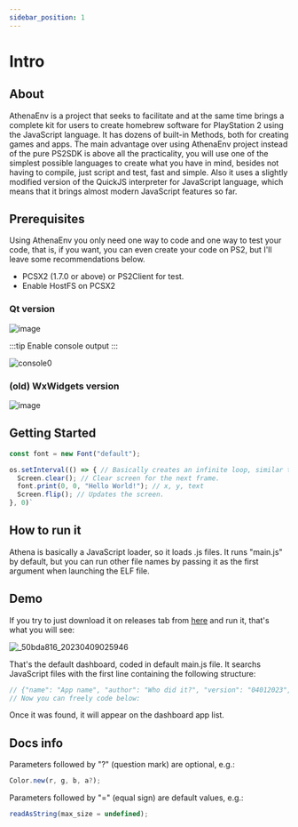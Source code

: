 ```yaml
---
sidebar_position: 1
---
```


# Intro

## About

AthenaEnv is a project that seeks to facilitate and at the same time brings a complete kit for users to create homebrew software for PlayStation 2 using the JavaScript language. It has dozens of built-in Methods, both for creating games and apps. The main advantage over using AthenaEnv project instead of the pure PS2SDK is above all the practicality, you will use one of the simplest possible languages to create what you have in mind, besides not having to compile, just script and test, fast and simple. Also it uses a slightly modified version of the QuickJS interpreter for JavaScript language, which means that it brings almost modern JavaScript features so far.

## Prerequisites

Using AthenaEnv you only need one way to code and one way to test your code, that is, if you want, you can even create your code on PS2, but I'll leave some recommendations below.

- PCSX2 (1.7.0 or above) or PS2Client for test.
- Enable HostFS on PCSX2

### Qt version

![image](https://github.com/DanielSant0s/AthenaEnv/assets/47725160/e90471f6-7ada-4176-88e8-8a9d2c1e7eb4)  

:::tip
Enable console output
:::

![console0](https://github.com/DanielSant0s/AthenaEnv/assets/47725160/7ced1570-0013-4072-ad01-66b8a63dab6e)

### (old) WxWidgets version

![image](https://user-images.githubusercontent.com/47725160/145600021-b07dd873-137d-4364-91ec-7ace0b1936e2.png) 

## Getting Started

```js
const font = new Font("default");

os.setInterval(() => { // Basically creates an infinite loop, similar to while true(you can use it too).
  Screen.clear(); // Clear screen for the next frame.
  font.print(0, 0, "Hello World!"); // x, y, text
  Screen.flip(); // Updates the screen.
}, 0)`
```

## How to run it

Athena is basically a JavaScript loader, so it loads .js files. It runs "main.js" by default, but you can run other file names by passing it as the first argument when launching the ELF file.

## Demo

If you try to just download it on releases tab from [here](https://github.com/DanielSant0s/AthenaEnv/tags) and run it, that's what you will see: 

![_50bda816_20230409025946](https://user-images.githubusercontent.com/47725160/230757268-5968d7e0-79df-4e98-9c02-4ec5252e056f.png)

That's the default dashboard, coded in default main.js file. It searchs JavaScript files with the first line containing the following structure:

```js
// {"name": "App name", "author": "Who did it?", "version": "04012023", "icon": "app_icon.png", "file": "my_app.js"}
// Now you can freely code below:
```
Once it was found, it will appear on the dashboard app list.


## Docs info

Parameters followed by "?" (question mark) are optional, e.g.:

```js
Color.new(r, g, b, a?); 
```

Parameters followed by "=" (equal sign) are default values, e.g.:

```js
readAsString(max_size = undefined);
```